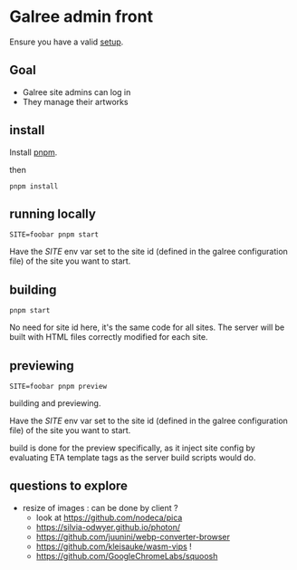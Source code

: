# Galree admin front

Ensure you have a valid [setup](../doc/setup.md).

## Goal

- Galree site admins can log in
- They manage their artworks

## install

Install [pnpm](https://pnpm.io/fr/installation).

then

```shell
pnpm install
```

## running locally

```shell
SITE=foobar pnpm start
```

Have the _SITE_ env var set to the site id (defined in the galree configuration
file) of the site you want to start.

## building

```shell
pnpm start
```

No need for site id here, it's the same code for all sites. The server will be
built with HTML files correctly modified for each site.

## previewing

```shell
SITE=foobar pnpm preview
```

building and previewing.

Have the _SITE_ env var set to the site id (defined in the galree configuration
file) of the site you want to start.

build is done for the preview specifically, as it inject site config by
evaluating ETA template tags as the server build scripts would do.

## questions to explore

- resize of images : can be done by client ?
  - look at https://github.com/nodeca/pica
  - https://silvia-odwyer.github.io/photon/
  - https://github.com/juunini/webp-converter-browser
  - https://github.com/kleisauke/wasm-vips !
  - https://github.com/GoogleChromeLabs/squoosh
